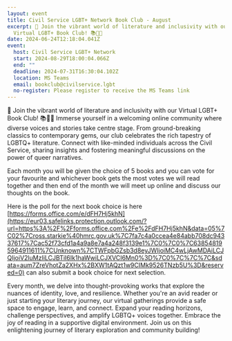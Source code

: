 ```yaml
---
layout: event
title: Civil Service LGBT+ Network Book Club - August
excerpt: 🌈 Join the vibrant world of literature and inclusivity with our
  Virtual LGBT+ Book Club! 📚🏳️‍🌈
date: 2024-06-24T12:18:04.041Z
event:
  host: Civil Service LGBT+ Network
  start: 2024-08-29T18:00:04.066Z
  end: ""
  deadline: 2024-07-31T16:30:04.102Z
  location: MS Teams
  email: bookclub@civilservice.lgbt
  no-register: Please register to receive the MS Teams link
---
```

🌈 Join the vibrant world of literature and inclusivity with our Virtual LGBT+ Book Club! 📚🏳️‍🌈 Immerse yourself in a welcoming online community where diverse voices and stories take centre stage. From ground-breaking classics to contemporary gems, our club celebrates the rich tapestry of LGBTQ+ literature. Connect with like-minded individuals across the Civil Service, sharing insights and fostering meaningful discussions on the power of queer narratives.

Each month you will be given the choice of 5 books and you can vote for your favourite and whichever book gets the most votes we will read together and then end of the month we will meet up online and discuss our thoughts on the book.

Here is the poll for the next book choice is here [https://forms.office.com/e/dFH7Hj5khN](https://eur03.safelinks.protection.outlook.com/?url=https%3A%2F%2Fforms.office.com%2Fe%2FdFH7Hj5khN&data=05%7C02%7Cross.starkie%40hmrc.gov.uk%7C7fa7c4a0ccea4e84abb708dc94337617%7Cac52f73cfd1a4a9a8e7a4a248f3139e1%7C0%7C0%7C638548195964911611%7CUnknown%7CTWFpbGZsb3d8eyJWIjoiMC4wLjAwMDAiLCJQIjoiV2luMzIiLCJBTiI6Ik1haWwiLCJXVCI6Mn0%3D%7C0%7C%7C%7C&sdata=aum7ZreVhotZa2XHx%2BXW1tAQzt1w9CIMk9526TNzb5U%3D&reserved=0) can also submit a book choice for next selection.

Every month, we delve into thought-provoking works that explore the nuances of identity, love, and resilience. Whether you're an avid reader or just starting your literary journey, our virtual gatherings provide a safe space to engage, learn, and connect. Expand your reading horizons, challenge perspectives, and amplify LGBTQ+ voices together. Embrace the joy of reading in a supportive digital environment. Join us on this enlightening journey of literary exploration and community building!